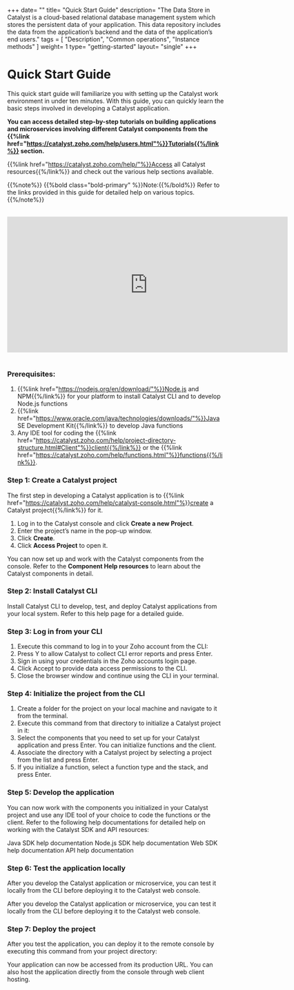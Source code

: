 +++
date= ""
title= "Quick Start Guide"
description= "The Data Store in Catalyst is a cloud-based relational database management system which stores the persistent data of your application. This data repository includes the data from the application’s backend and the data of the application’s end users."
tags = [ "Description", "Common operations", "Instance methods" ]
weight= 1
type= "getting-started"
layout= "single"
+++

# Quick Start Guide

This quick start guide will familiarize you with setting up the Catalyst work environment in under ten minutes. With this guide, you can quickly learn the basic steps involved in developing a Catalyst application.

**You can access detailed step-by-step tutorials on building applications and microservices involving different Catalyst components from the {{%link href="https://catalyst.zoho.com/help/users.html"%}}Tutorials{{%/link%}} section.**

{{%link href="https://catalyst.zoho.com/help/"%}}Access all Catalyst resources{{%/link%}} and check out the various help sections available.

{{%note%}} {{%bold class="bold-primary" %}}Note:{{%/bold%}}  Refer to the links provided in this guide for detailed help on various topics.
{{%/note%}}

<br>

<div class="wrapper"><iframe allow="accelerometer; autoplay; clipboard-write; encrypted-media; gyroscope; picture-in-picture" allowfullscreen="" frameborder="0" height="315" src="https://www.youtube-nocookie.com/embed/Dj9LMG6IPxE" title="YouTube video player" width="650"></iframe></div>

<br>

### Prerequisites:

1. {{%link href="https://nodejs.org/en/download/"%}}Node.js and NPM{{%/link%}} for your platform to install Catalyst CLI and to develop Node.js functions 
2. {{%link href="https://www.oracle.com/java/technologies/downloads/"%}}Java SE Development Kit{{%/link%}} to develop Java functions 
3. Any IDE tool for coding the {{%link href="https://catalyst.zoho.com/help/project-directory-structure.html#Client"%}}client{{%/link%}} or the {{%link href="https://catalyst.zoho.com/help/functions.html"%}}functions{{%/link%}}.

### Step 1: Create a Catalyst project

The first step in developing a Catalyst application is to {{%link href="https://catalyst.zoho.com/help/catalyst-console.html"%}}create a Catalyst project{{%/link%}} for it.

1. Log in to the Catalyst console and click **Create a new Project**. 
2. Enter the project’s name in the pop-up window. 
3. Click **Create**. 
4. Click **Access Project** to open it.

You can now set up and work with the Catalyst components from the console. Refer to the **Component Help resources** to learn about the Catalyst components in detail.

### Step 2: Install Catalyst CLI

Install Catalyst CLI to develop, test, and deploy Catalyst applications from your local system. Refer to this help page for a detailed guide.

### Step 3: Log in from your CLI

1. Execute this command to log in to your Zoho account from the CLI:
2. Press Y to allow Catalyst to collect CLI error reports and press Enter. 
3. Sign in using your credentials in the Zoho accounts login page. 
4. Click Accept to provide data access permissions to the CLI. 
5. Close the browser window and continue using the CLI in your terminal.

### Step 4: Initialize the project from the CLI

1. Create a folder for the project on your local machine and navigate to it from the terminal. 
2. Execute this command from that directory to initialize a Catalyst project in it:
3. Select the components that you need to set up for your Catalyst application and press Enter. You can initialize functions and the client.
4. Associate the directory with a Catalyst project by selecting a project from the list and press Enter. 
5. If you initialize a function, select a function type and the stack, and press Enter.

### Step 5: Develop the application

You can now work with the components you initialized in your Catalyst project and use any IDE tool of your choice to code the functions or the client. Refer to the following help documentations for detailed help on working with the Catalyst SDK and API resources:

 Java SDK help documentation 
 Node.js SDK help documentation 
 Web SDK help documentation 
 API help documentation

### Step 6: Test the application locally

After you develop the Catalyst application or microservice, you can test it locally from the CLI before deploying it to the Catalyst web console.

After you develop the Catalyst application or microservice, you can test it locally from the CLI before deploying it to the Catalyst web console.

### Step 7: Deploy the project

After you test the application, you can deploy it to the remote console by executing this command from your project directory:

Your application can now be accessed from its production URL. You can also host the application directly from the console through web client hosting.